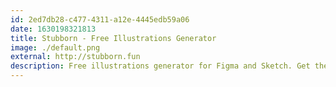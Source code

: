 ```yaml
---
id: 2ed7db28-c477-4311-a12e-4445edb59a06
date: 1630198321813
title: Stubborn - Free Illustrations Generator
image: ./default.png
external: http://stubborn.fun
description: Free illustrations generator for Figma and Sketch. Get the opportunity to design your characters using symbols and styles.
---
```

